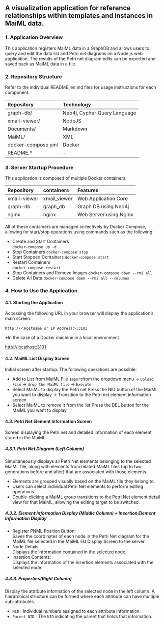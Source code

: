 ## A visualization application for reference relationships within templates and instances in MaiML data.<!-- omit in toc -->

### 1. Application Overview
This application registers MaiML data in a GraphDB and allows users to query and edit the data list and Petri net diagrams on a Node.js web application. The results of the Petri net diagram edits can be exported and saved back as MaiML data in a file.

### 2. Repository Structure
Refer to the individual README_en.md files for usage instructions for each component.

|Repository|Technology|
|:-----|:-----|
|graph-db/|Neo4j, Cypher Query Language|
|xmail-viewer/|NodeJS|
|Documents/|Markdown|
|MaiML/|XML|
|docker-compose.yml|Docker|
|README.*| - |


### 3. Server Startup Procedure

This application is composed of multiple Docker containers.

|Repository|containers|Features|
|:--|:--|:--|
|xmail-viewer|xmail_viewer|Web Application Core|
|graph-db|graph_db|Graph DB using Neo4j|
|nginx|nginx|Web Server using Nginx|


All of these containers are managed collectively by Docker Compose, allowing for start/stop operations using commands such as the following:

- Create and Start Containers  
`docker-compose up -d`
- Stop Containers 
`docker-compose stop`
- Start Stopped Containers 
`docker-compose start`
- Restart Containers  
`docker-compose restart`
- Stop Containers and Remove Images 
`docker-compose down --rmi all`
- Delete All Data
`docker-compose down --rmi all --volumes`


### 4. How to Use the Application

#### 4.1. Starting the Application
Accessing the following URL in your browser will display the application’s main screen.

`http://＜Hostname or IP Address＞:3101`

※In the case of a Docker machine in a local environment

[http://localhost:3101](http://localhost:3101)

#### 4.2. MaiML List Display Screen

Initial screen after startup. The following operations are possible:
* Add to List from MaiML File
`Import`from the dropdown menu &rarr; `Upload File` &rarr; `drop the MaiML file` &rarr; `Execute` 
* Select MaiML to display the Petri net
Press the NID button of the MaiML you want to display → Transition to the Petri net element information screen
* Select MaiML to remove it from the list
Press the DEL button for the MaiML you want to display

#### 4.3. Petri Net Element Information Screen

Screen displaying the Petri net and detailed information of each element stored in the MaiML.

##### 4.3.1. Petri Net Diagram (Left Column)
Simultaneously displays all Petri Net elements belonging to the selected MaiML file, along with elements from related MaiML files (up to two generations before and after) that are associated with those elements.

- Elements are grouped visually based on the MaiML file they belong to.
- Users can select individual Petri Net elements to perform editing operations.
- Double-clicking a MaiML group transitions to the Petri Net element detail view for that MaiML, allowing the editing target to be switched.

##### 4.3.2. Element Information Display (Middle Column) + Insertion Element Information Display

* Register PNML Position Button: </br>
  Saves the coordinates of each node in the Petri Net diagram for the MaiML file selected in the MaiML list Display Screen to the server.
* Node Details: </br>
  Displays the information contained in the selected node.
* Insertion Contents: </br>
  Displays the information of the insertion elements associated with the selected node.

##### 4.3.3. Properties(Right Column)

Display the attribute information of the selected node in the left column.
A hierarchical structure can be formed where each attribute can have multiple sub-attributes.

* `NID` : Individual numbers assigned to each attribute information.
* `Parent NID` : The `NID` indicating the parent that holds that information.

